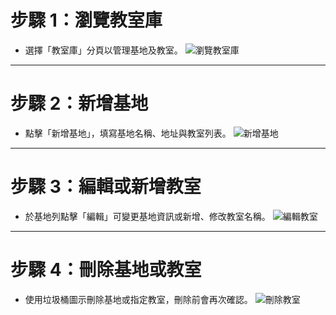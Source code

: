 # 步驟 1：瀏覽教室庫
- 選擇「教室庫」分頁以管理基地及教室。
![瀏覽教室庫](/instructions/rooms/step1.png)
---
# 步驟 2：新增基地
- 點擊「新增基地」，填寫基地名稱、地址與教室列表。
![新增基地](/instructions/rooms/step2.png)
---
# 步驟 3：編輯或新增教室
- 於基地列點擊「編輯」可變更基地資訊或新增、修改教室名稱。
![編輯教室](/instructions/rooms/step3.png)
---
# 步驟 4：刪除基地或教室
- 使用垃圾桶圖示刪除基地或指定教室，刪除前會再次確認。
![刪除教室](/instructions/rooms/step4.png)
